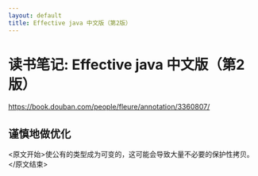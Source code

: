 ```yaml
---
layout: default
title: Effective java 中文版（第2版）
---
```


# 读书笔记: Effective java 中文版（第2版）

<https://book.douban.com/people/fleure/annotation/3360807/>
## 谨慎地做优化

<原文开始>使公有的类型成为可变的，这可能会导致大量不必要的保护性拷贝。</原文结束>